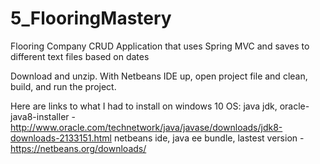 # 5_FlooringMastery
Flooring Company CRUD Application that uses Spring MVC and saves to different text files based on dates

Download and unzip. With Netbeans IDE up, open project file and clean, build, and run the project.

Here are links to what I had to install on windows 10 OS:
java jdk, oracle-java8-installer - http://www.oracle.com/technetwork/java/javase/downloads/jdk8-downloads-2133151.html
netbeans ide, java ee bundle, lastest version - https://netbeans.org/downloads/
